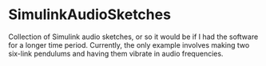 # SimulinkAudioSketches
Collection of Simulink audio sketches, or so it would be if I had the software for a longer time period. Currently, the only example involves making two six-link pendulums and having them vibrate in audio frequencies.
